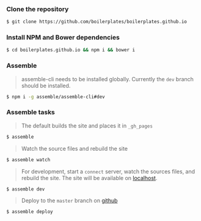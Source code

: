 ### Clone the repository

```sh
$ git clone https://github.com/boilerplates/boilerplates.github.io
```

### Install NPM and Bower dependencies

```sh
$ cd boilerplates.github.io && npm i && bower i
```

### Assemble

> assemble-cli needs to be installed globally. Currently the `dev` branch should be installed.

```sh
$ npm i -g assemble/assemble-cli#dev
```

### Assemble tasks

> The default builds the site and places it in `_gh_pages`

```sh
$ assemble
```

> Watch the source files and rebuild the site

```sh
$ assemble watch
```

> For development, start a `connect` server, watch the sources files, and rebuild the site. The site will be available on [localhost](http://localhost:8080).

```sh
$ assemble dev
```

> Deploy to the `master` branch on [github](https://github.com/boilerplates/boilerplates.github.io)

```sh
$ assemble deploy
```

